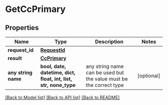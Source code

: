 # GetCcPrimary


## Properties
Name | Type | Description | Notes
------------ | ------------- | ------------- | -------------
**request_id** | [**RequestId**](RequestId.md) |  | 
**result** | [**CcPrimary**](CcPrimary.md) |  | 
**any string name** | **bool, date, datetime, dict, float, int, list, str, none_type** | any string name can be used but the value must be the correct type | [optional]

[[Back to Model list]](../README.md#documentation-for-models) [[Back to API list]](../README.md#documentation-for-api-endpoints) [[Back to README]](../README.md)


